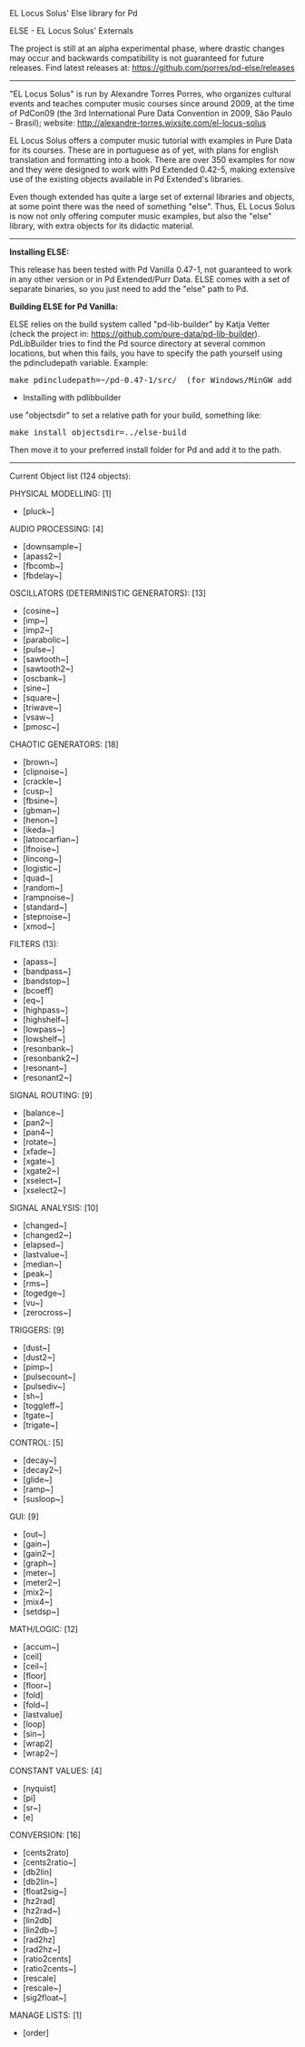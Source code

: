 EL Locus Solus' Else library for Pd 

ELSE - EL Locus Solus' Externals

The project is still at an alpha experimental phase, where drastic changes may occur and backwards compatibility is not guaranteed for future releases. Find latest releases at: https://github.com/porres/pd-else/releases

----------------------------------------------


"EL Locus Solus" is run by Alexandre Torres Porres, who organizes cultural events and teaches computer music courses since around 2009, at the time of PdCon09 (the 3rd International Pure Data Convention in 2009, São Paulo - Brasil); website: http://alexandre-torres.wixsite.com/el-locus-solus

EL Locus Solus offers a computer music tutorial with examples in Pure Data for its courses. These are in portuguese as of yet, with plans for english translation and formatting into a book. There are over 350 examples for now and they were designed to work with Pd Extended 0.42-5, making extensive use of the existing objects available in Pd Extended's libraries.

Even though extended has quite a large set of external libraries and objects, at some point there was the need of something "else". Thus, EL Locus Solus is now not only offering computer music examples, but also the "else" library, with extra objects for its didactic material.

-------

<strong>Installing ELSE:</strong>

This release has been tested with Pd Vanilla 0.47-1, not guaranteed to work in any other version or in Pd Extended/Purr Data. ELSE comes with a set of separate binaries, so you just need to add the "else" path to Pd.

<strong>Building ELSE for Pd Vanilla:</strong>

ELSE relies on the build system called "pd-lib-builder" by Katja Vetter (check the project in: <https://github.com/pure-data/pd-lib-builder>). PdLibBuilder tries to find the Pd source directory at several common locations, but when this fails, you have to specify the path yourself using the pdincludepath variable. Example:

<pre>make pdincludepath=~/pd-0.47-1/src/  (for Windows/MinGW add 'pdbinpath=~/pd-0.47-1/bin/)</pre>

* Installing with pdlibbuilder

use "objectsdir" to set a relative path for your build, something like:

<pre>make install objectsdir=../else-build</pre>

Then move it to your preferred install folder for Pd and add it to the path.

-------

Current Object list (124 objects):

PHYSICAL MODELLING: [1]
- [pluck~]

AUDIO PROCESSING: [4]
- [downsample~]
- [apass2~]
- [fbcomb~]
- [fbdelay~]

OSCILLATORS (DETERMINISTIC GENERATORS): [13]
- [cosine~]
- [imp~]
- [imp2~]
- [parabolic~]
- [pulse~]
- [sawtooth~]
- [sawtooth2~]
- [oscbank~]
- [sine~]
- [square~]
- [triwave~]
- [vsaw~]
- [pmosc~]

CHAOTIC GENERATORS: [18]
- [brown~] 
- [clipnoise~] 
- [crackle~] 
- [cusp~] 
- [fbsine~] 
- [gbman~] 
- [henon~]
- [ikeda~]
- [latoocarfian~]
- [lfnoise~]
- [lincong~]
- [logistic~]
- [quad~]
- [random~]
- [rampnoise~]
- [standard~]
- [stepnoise~]
- [xmod~]

FILTERS (13):
- [apass~]
- [bandpass~]
- [bandstop~]
- [bcoeff]
- [eq~]
- [highpass~]
- [highshelf~]
- [lowpass~]
- [lowshelf~]
- [resonbank~]
- [resonbank2~]
- [resonant~]
- [resonant2~]

SIGNAL ROUTING: [9]
- [balance~]
- [pan2~]
- [pan4~]
- [rotate~]
- [xfade~]
- [xgate~]
- [xgate2~]
- [xselect~]
- [xselect2~]

SIGNAL ANALYSIS: [10]
- [changed~]
- [changed2~]
- [elapsed~]
- [lastvalue~]
- [median~]
- [peak~]
- [rms~]
- [togedge~]
- [vu~]
- [zerocross~]

TRIGGERS: [9]
- [dust~]
- [dust2~]
- [pimp~]
- [pulsecount~]
- [pulsediv~]
- [sh~]
- [toggleff~]
- [tgate~]
- [trigate~]

CONTROL: [5]
 - [decay~]
 - [decay2~]
 - [glide~]
 - [ramp~]
 - [susloop~]

GUI: [9]
- [out~]
- [gain~]
- [gain2~]
- [graph~]
- [meter~]
- [meter2~]
- [mix2~]
- [mix4~]
- [setdsp~]

MATH/LOGIC: [12]
- [accum~]
- [ceil]
- [ceil~]
- [floor]
- [floor~]
- [fold]
- [fold~]
- [lastvalue]
- [loop]
- [sin~]
- [wrap2]
- [wrap2~]

CONSTANT VALUES: [4]
- [nyquist]
- [pi]
- [sr~]
- [e]

CONVERSION: [16]
- [cents2rato]
- [cents2ratio~]
- [db2lin]
- [db2lin~]
- [float2sig~]
- [hz2rad]
- [hz2rad~]
- [lin2db]
- [lin2db~]
- [rad2hz]
- [rad2hz~]
- [ratio2cents]
- [ratio2cents~]
- [rescale]
- [rescale~]
- [sig2float~]

MANAGE LISTS: [1]
- [order]
